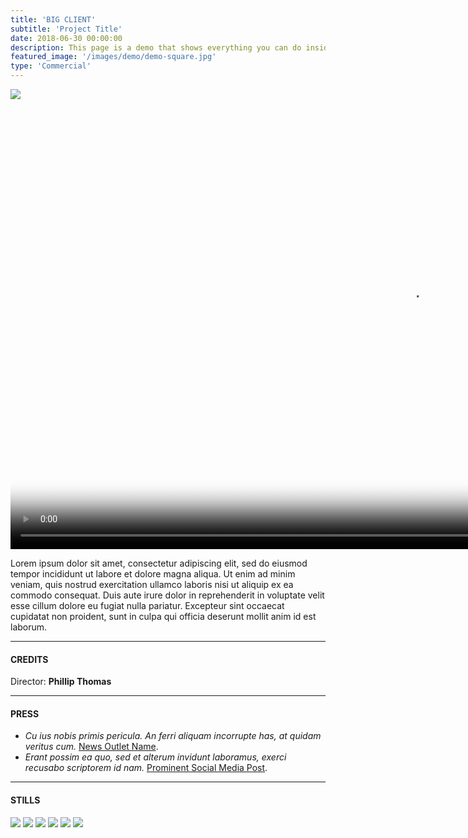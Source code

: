 ```yaml
---
title: 'BIG CLIENT'
subtitle: 'Project Title'
date: 2018-06-30 00:00:00
description: This page is a demo that shows everything you can do inside portfolio and blog posts.
featured_image: '/images/demo/demo-square.jpg'
type: 'Commercial'
---
```


<a class="afterglow" href="#dbvideo"> ![](https://dl.dropboxusercontent.com/s/lecj4bv4fkkf2z3/demo-landscape.jpg) </a>
<video id="dbvideo" width="1280" height="720" data-overscale="false" poster="https://dl.dropboxusercontent.com/s/lecj4bv4fkkf2z3/demo-landscape.jpg">
  <source type="video/mp4" src="https://dl.dropboxusercontent.com/s/50xxtlw1mcey9d0/afterglow_local_hd.mp4" data-quality="hd"/>
  <source type="video/mp4" src="https://dl.dropboxusercontent.com/s/gznqdinn08zpu9w/afterglow_local.mp4" />
</video>

Lorem ipsum dolor sit amet, consectetur adipiscing elit, sed do eiusmod tempor 
incididunt ut labore et dolore magna aliqua. Ut enim ad minim veniam, quis 
nostrud exercitation ullamco laboris nisi ut aliquip ex ea commodo consequat.
Duis aute irure dolor in reprehenderit in voluptate velit esse cillum dolore eu 
fugiat nulla pariatur. Excepteur sint occaecat cupidatat non proident, sunt in 
culpa qui officia deserunt mollit anim id est laborum.

---

#### CREDITS
<span class="role"> Director:</span>
<span class="credit">**Phillip Thomas**</span>

---

#### PRESS
+ *Cu ius nobis primis pericula. An ferri aliquam incorrupte has, at quidam veritus cum.* [News Outlet Name](https://reddit.com).
+ *Erant possim ea quo, sed et alterum invidunt laboramus, exerci recusabo scriptorem id nam.* [Prominent Social Media Post](https://reddit.com).

---

#### STILLS
<div class="gallery" data-columns="3">
	<img src="/images/demo/demo-portrait.jpg">
	<img src="/images/demo/demo-landscape.jpg">
	<img src="/images/demo/demo-square.jpg">
	<img src="/images/demo/demo-landscape-2.jpg">
	<img src="/images/demo/2_post.png">
	<img src="/images/demo/demo-square.jpg">
</div>
